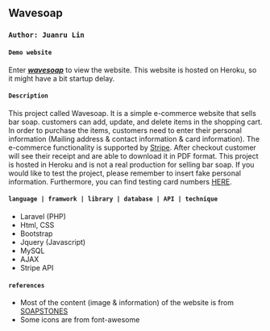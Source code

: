 ## Wavesoap

### `Author: Juanru Lin`

#### `Demo website`
Enter ***[wavesoap](https://wavesoap.herokuapp.com/)*** to view the website.
This website is hosted on Heroku, so it might have a bit startup delay.

#### `Description`
This project called Wavesoap. It is a simple e-commerce website that sells bar soap. customers can add, update, and delete items in the shopping cart. 
In order to purchase the items, customers need to enter their personal information (Mailing address & contact information & card information).
The e-commerce functionality is supported by [Stripe](https://stripe.com/en-ca). After checkout customer will see their receipt and are able to download it in PDF format.
This project is hosted in Heroku and is not a real production for selling bar soap. If you would like to test the project, please remember to insert fake personal information.
Furthermore, you can find testing card numbers [HERE](https://stripe.com/docs/testing). 


#### `language | framwork | library | database | API | technique`
- Laravel (PHP)
- Html, CSS
- Bootstrap
- Jquery (Javascript)
- MySQL 
- AJAX
- Stripe API

#### `references`
- Most of the content (image & information) of the website is from [SOAPSTONES](https://soapstones.ca/)
- Some icons are from font-awesome 
